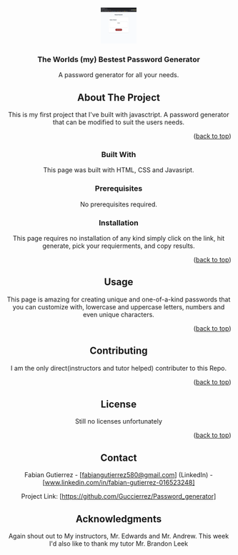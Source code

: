 
<a name="readme-top"></a>

<!-- PROJECT LOGO -->
<br />
<div align="center">
  <a href="https://guccierrez.github.io/Password_generator/">
    <img src="/assets/password_generator.png" alt="Logo" width="80" height="80">
  </a>

  <h3 align="center">The Worlds (my) Bestest Password Generator</h3>

  <p align="center">
    A  password generator for all your needs.
    <br />



<!-- ABOUT THE PROJECT -->
## About The Project

This is my first project that I've built with javasctript. A password generator that can be modified to suit the users needs.



<p align="right">(<a href="#readme-top">back to top</a>)</p>



### Built With

This page was built with HTML, CSS and Javasript.



### Prerequisites


No prerequisites required.

### Installation

This page requires no installation of any kind simply click on the link, hit generate, pick your requierments, and copy results.

<p align="right">(<a href="#readme-top">back to top</a>)</p>



<!-- USAGE EXAMPLES -->
## Usage
This page is amazing for creating unique and one-of-a-kind passwords that you can customize with, lowercase and uppercase letters, numbers and even unique characters.
<p align="right">(<a href="#readme-top">back to top</a>)</p>





<!-- CONTRIBUTING -->
## Contributing

I am the only direct(instructors and tutor helped) contributer to this Repo.

<p align="right">(<a href="#readme-top">back to top</a>)</p>



<!-- LICENSE -->
## License

Still no licenses unfortunately

<p align="right">(<a href="#readme-top">back to top</a>)</p>



<!-- CONTACT -->
## Contact

Fabian Gutierrez - [fabiangutierrez580@gmail.com]
(LinkedIn) - [www.linkedin.com/in/fabian-gutierrez-016523248]


Project Link: [https://github.com/Guccierrez/Password_generator]






<!-- ACKNOWLEDGMENTS -->
## Acknowledgments
Again shout out to My instructors, Mr. Edwards and Mr. Andrew. This week I'd also like to thank my tutor Mr. Brandon Leek


<!-- MARKDOWN LINKS & IMAGES -->
